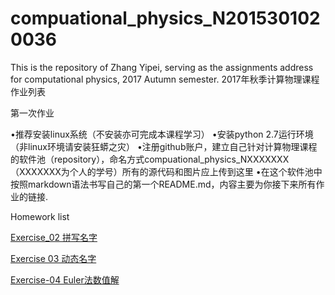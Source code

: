 


# compuational_physics_N2015301020036
This is the repository of Zhang Yipei, serving as the assignments address for computational physics, 2017 Autumn semester.
2017年秋季计算物理课程作业列表




第一次作业



•推荐安装linux系统（不安装亦可完成本课程学习）
•安装python 2.7运行环境（非linux环境请安装狂蟒之灾）
•注册github账户，建立自己针对计算物理课程的软件池（repository），命名方式compuational_physics_NXXXXXXX（XXXXXXX为个人的学号）所有的源代码和图片应上传到这里
•在这个软件池中按照markdown语法书写自己的第一个README.md，内容主要为你接下来所有作业的链接.

 Homework list
 
 [Exercise_02 拼写名字](https://www.zybuluo.com/Zhangyipeizombie/note/886574)
 
 [Exercise 03 动态名字](https://www.zybuluo.com/Zhangyipeizombie/note/886606)
 
 [Exercise-04 Euler法数值解](https://www.zybuluo.com/Zhangyipeizombie/note/886606)
